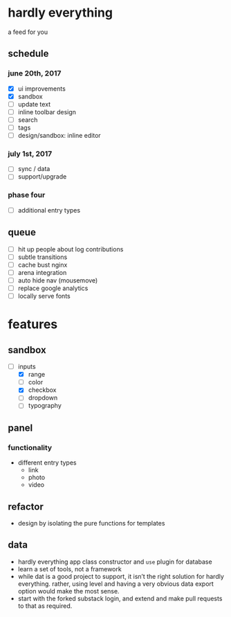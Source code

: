 # hardly everything
a feed for you

## schedule

### june 20th, 2017
- [x] ui improvements
- [x] sandbox
- [ ] update text
- [ ] inline toolbar design
- [ ] search
- [ ] tags
- [ ] design/sandbox: inline editor

### july 1st, 2017
- [ ] sync / data
- [ ] support/upgrade

### phase four
- [ ] additional entry types

## queue
- [ ] hit up people about log contributions
- [ ] subtle transitions
- [ ] cache bust nginx
- [ ] arena integration
- [ ] auto hide nav (mousemove)
- [ ] replace google analytics
- [ ] locally serve fonts

# features

## sandbox
- [ ] inputs
  - [x] range
  - [ ] color
  - [x] checkbox
  - [ ] dropdown
  - [ ] typography

## panel

### functionality
- different entry types
  - link
  - photo
  - video

## refactor
- design by isolating the pure functions for templates

## data
- hardly everything app class constructor and `use` plugin for database
- learn a set of tools, not a framework
- while dat is a good project to support, it isn’t the right solution for hardly everything. rather, using level and having a very obvious data export option would make the most sense.
- start with the forked substack login, and extend and make pull requests to that as required.